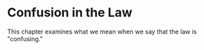 # Confusion in the Law

This chapter examines what we mean when we say that the law is "confusing." 